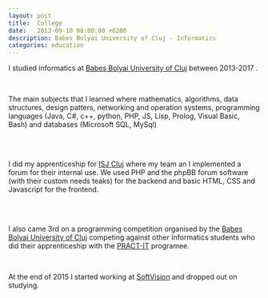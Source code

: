 ```yaml
---
layout: post
title:  College
date:   2013-09-10 08:00:00 +0200
description: Babes Bolyai University of Cluj - Informatics
categories: education
---
```


I studied informatics at [Babes Bolyai University of Cluj][ubb] between 2013-2017 .

<br />

The main subjects that I learned where mathematics, algorithms, data structures, design patters, networking and operation systems, programming languages (Java, C#, c++, python, PHP, JS, Lisp, Prolog, Visual Basic, Bash) and databases (Microsoft SQL, MySql)

<br />
<br />

I did my apprenticeship for [ISJ Cluj][isj] where my team an I implemented a forum for their internal use.
We used PHP and the phpBB forum software (with their custom needs teaks) for the backend and basic HTML, CSS and Javascript for the frontend.

<br />
<br />

I also came 3rd on a programming competition organised by the [Babes Bolyai University of Cluj][ubb] competing against other Informatics students who did their apprenticeship with the [PRACT-IT][pract-it] programee.

<br />

At the end of 2015 I started working at [SoftVision][sv] and dropped out on studying.

[ubb]: http://www.cs.ubbcluj.ro/
[isj]: https://www.isjcj.ro/
[pract-it]: https://econ.ubbcluj.ro/stire.php?id=197/
[sv]: https://www.softvision.com/

